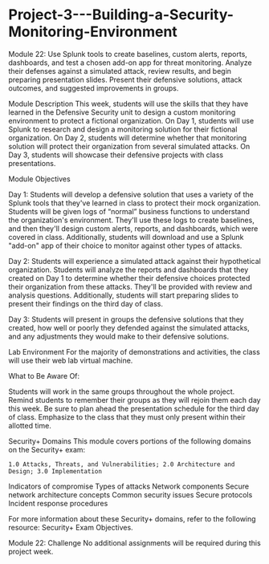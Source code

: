 # Project-3---Building-a-Security-Monitoring-Environment
Module 22: Use Splunk tools to create baselines, custom alerts, reports, dashboards, and test a chosen add-on app for threat monitoring. Analyze their defenses against a simulated attack, review results, and begin preparing presentation slides. Present their defensive solutions, attack outcomes, and suggested improvements in groups.

Module Description
This week, students will use the skills that they have learned in the Defensive Security unit to design a custom monitoring environment to protect a fictional organization. On Day 1, students will use Splunk to research and design a monitoring solution for their fictional organization. On Day 2, students will determine whether that monitoring solution will protect their organization from several simulated attacks. On Day 3, students will showcase their defensive projects with class presentations.

Module Objectives
  
Day 1: Students will develop a defensive solution that uses a variety of the Splunk tools that they've learned in class to protect their mock organization. Students will be given logs of “normal” business functions to understand the organization's environment. They'll use these logs to create baselines, and then they'll design custom alerts, reports, and dashboards, which were covered in class. Additionally, students will download and use a Splunk "add-on" app of their choice to monitor against other types of attacks.

Day 2: Students will experience a simulated attack against their hypothetical organization. Students will analyze the reports and dashboards that they created on Day 1 to determine whether their defensive choices protected their organization from these attacks. They'll be provided with review and analysis questions. Additionally, students will start preparing slides to present their findings on the third day of class.

Day 3: Students will present in groups the defensive solutions that they created, how well or poorly they defended against the simulated attacks, and any adjustments they would make to their defensive solutions.

Lab Environment
For the majority of demonstrations and activities, the class will use their web lab virtual machine.

What to Be Aware Of:

Students will work in the same groups throughout the whole project. Remind students to remember their groups as they will rejoin them each day this week.
Be sure to plan ahead the presentation schedule for the third day of class. Emphasize to the class that they must only present within their allotted time.

Security+ Domains
This module covers portions of the following domains on the Security+ exam:

    1.0 Attacks, Threats, and Vulnerabilities; 2.0 Architecture and Design; 3.0 Implementation  
 
Indicators of compromise
Types of attacks
Network components
Secure network architecture concepts
Common security issues
Secure protocols
Incident response procedures

 For more information about these Security+ domains, refer to the following resource: Security+ Exam Objectives.

Module 22: Challenge
No additional assignments will be required during this project week.
